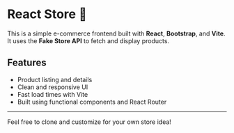 # React Store 🛒

This is a simple e-commerce frontend built with **React**, **Bootstrap**, and **Vite**.  
It uses the **Fake Store API** to fetch and display products.

## Features
- Product listing and details
- Clean and responsive UI
- Fast load times with Vite
- Built using functional components and React Router

---

Feel free to clone and customize for your own store idea!
